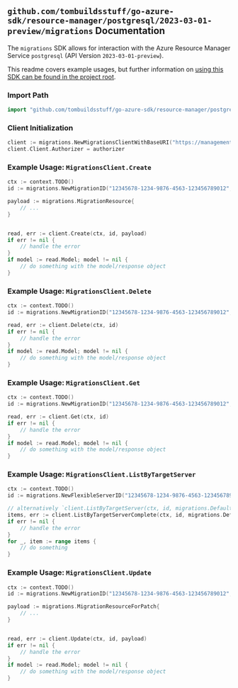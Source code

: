 
## `github.com/tombuildsstuff/go-azure-sdk/resource-manager/postgresql/2023-03-01-preview/migrations` Documentation

The `migrations` SDK allows for interaction with the Azure Resource Manager Service `postgresql` (API Version `2023-03-01-preview`).

This readme covers example usages, but further information on [using this SDK can be found in the project root](https://github.com/tombuildsstuff/go-azure-sdk/tree/main/docs).

### Import Path

```go
import "github.com/tombuildsstuff/go-azure-sdk/resource-manager/postgresql/2023-03-01-preview/migrations"
```


### Client Initialization

```go
client := migrations.NewMigrationsClientWithBaseURI("https://management.azure.com")
client.Client.Authorizer = authorizer
```


### Example Usage: `MigrationsClient.Create`

```go
ctx := context.TODO()
id := migrations.NewMigrationID("12345678-1234-9876-4563-123456789012", "example-resource-group", "flexibleServerValue", "migrationValue")

payload := migrations.MigrationResource{
	// ...
}


read, err := client.Create(ctx, id, payload)
if err != nil {
	// handle the error
}
if model := read.Model; model != nil {
	// do something with the model/response object
}
```


### Example Usage: `MigrationsClient.Delete`

```go
ctx := context.TODO()
id := migrations.NewMigrationID("12345678-1234-9876-4563-123456789012", "example-resource-group", "flexibleServerValue", "migrationValue")

read, err := client.Delete(ctx, id)
if err != nil {
	// handle the error
}
if model := read.Model; model != nil {
	// do something with the model/response object
}
```


### Example Usage: `MigrationsClient.Get`

```go
ctx := context.TODO()
id := migrations.NewMigrationID("12345678-1234-9876-4563-123456789012", "example-resource-group", "flexibleServerValue", "migrationValue")

read, err := client.Get(ctx, id)
if err != nil {
	// handle the error
}
if model := read.Model; model != nil {
	// do something with the model/response object
}
```


### Example Usage: `MigrationsClient.ListByTargetServer`

```go
ctx := context.TODO()
id := migrations.NewFlexibleServerID("12345678-1234-9876-4563-123456789012", "example-resource-group", "flexibleServerValue")

// alternatively `client.ListByTargetServer(ctx, id, migrations.DefaultListByTargetServerOperationOptions())` can be used to do batched pagination
items, err := client.ListByTargetServerComplete(ctx, id, migrations.DefaultListByTargetServerOperationOptions())
if err != nil {
	// handle the error
}
for _, item := range items {
	// do something
}
```


### Example Usage: `MigrationsClient.Update`

```go
ctx := context.TODO()
id := migrations.NewMigrationID("12345678-1234-9876-4563-123456789012", "example-resource-group", "flexibleServerValue", "migrationValue")

payload := migrations.MigrationResourceForPatch{
	// ...
}


read, err := client.Update(ctx, id, payload)
if err != nil {
	// handle the error
}
if model := read.Model; model != nil {
	// do something with the model/response object
}
```
